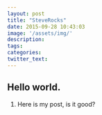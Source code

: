 ```yaml
---
layout: post
title: "SteveRocks"
date: 2015-09-28 10:43:03
image: '/assets/img/'
description:
tags:
categories:
twitter_text:
---
```


## Hello world.

1. Here is my post, is it good?

